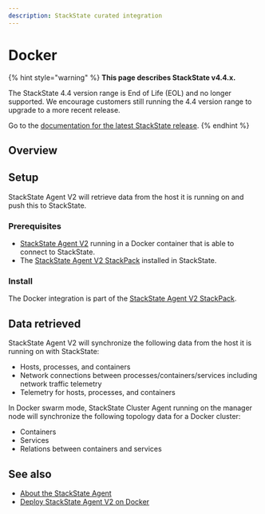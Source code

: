 ```yaml
---
description: StackState curated integration
---
```


# Docker

{% hint style="warning" %}
**This page describes StackState v4.4.x.**

The StackState 4.4 version range is End of Life (EOL) and no longer supported. We encourage customers still running the 4.4 version range to upgrade to a more recent release.

Go to the [documentation for the latest StackState release](https://docs.stackstate.com/stackpacks/integrations/docker).
{% endhint %}

## Overview

## Setup

StackState Agent V2 will retrieve data from the host it is running on and push this to StackState.

### Prerequisites

* [StackState Agent V2](../../setup/agent/docker.md) running in a Docker container that is able to connect to StackState.
* The [StackState Agent V2 StackPack](agent.md) installed in StackState.

### Install

The Docker integration is part of the [StackState Agent V2 StackPack](agent.md).

## Data retrieved

StackState Agent V2 will synchronize the following data from the host it is running on with StackState:

* Hosts, processes, and containers
* Network connections between processes/containers/services including network traffic telemetry
* Telemetry for hosts, processes, and containers

In Docker swarm mode, StackState Cluster Agent running on the manager node will synchronize the following topology data for a Docker cluster:

* Containers
* Services
* Relations between containers and services

## See also

* [About the StackState Agent](../../setup/agent/about-stackstate-agent.md)
* [Deploy StackState Agent V2 on Docker](../../setup/agent/docker.md)

